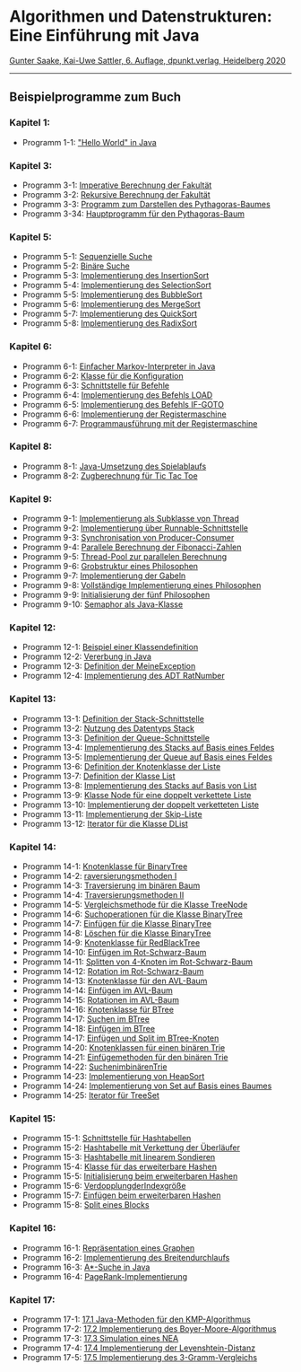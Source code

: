 # Algorithmen und Datenstrukturen: Eine Einführung mit Java

[Gunter Saake, Kai-Uwe Sattler, 6. Auflage, dpunkt.verlag, Heidelberg 2020](https://www.dpunkt.de/buecher/13632/9783864907692-algorithmen-und-datenstrukturen.html)

---

## Beispielprogramme zum Buch

### Kapitel 1: 

* Programm 1-1: ["Hello World" in Java](ch_01/Hello.java) 

### Kapitel 3:

* Programm 3-1: [Imperative Berechnung der Fakultät](ch_03/FacImperative.java)
* Programm 3-2: [Rekursive Berechnung der Fakultät](ch_03/FacRecursive.java)
* Programm 3-3: [Programm zum Darstellen des Pythagoras-Baumes](ch_03/PythagorasTree.java)
* Programm 3-34: [Hauptprogramm für den Pythagoras-Baum](ch_03/PythagorasTreeFrame.java)

### Kapitel 5:

* Programm 5-1: [Sequenzielle Suche](ch_05/SeqSearch.java)
* Programm 5-2: [Binäre Suche](ch_05/BinSearch.java)
* Programm 5-3: [Implementierung des InsertionSort](ch_05/Sort.java#111)
* Programm 5-4: [Implementierung des SelectionSort](ch_05/Sort.java#)
* Programm 5-5: [Implementierung des BubbleSort](ch_05/Sort.java#)
* Programm 5-6: [Implementierung des MergeSort](ch_05/Sort.java#)
* Programm 5-7: [Implementierung des QuickSort](ch_05/Sort.java#)
* Programm 5-8: [Implementierung des RadixSort](ch_05/Sort.java#)

### Kapitel 6:

* Programm 6-1: [Einfacher Markov-Interpreter in Java](ch6/)
* Programm 6-2: [Klasse für die Konfiguration](ch6/) 
* Programm 6-3: [Schnittstelle für Befehle](ch6/)
* Programm 6-4: [Implementierung des Befehls LOAD](ch6/) 
* Programm 6-5: [Implementierung des Befehls IF-GOTO](ch6/) 
* Programm 6-6: [Implementierung der Registermaschine](ch6/)
* Programm 6-7: [Programmausführung mit der Registermaschine](ch6/) 

### Kapitel 8:

* Programm 8-1: [Java-Umsetzung des Spielablaufs](ch_08/TicTacToe.java#)
* Programm 8-2: [Zugberechnung für Tic Tac Toe](ch_08/TicTacToe.java#)

### Kapitel 9:

* Programm 9-1: [Implementierung als Subklasse von Thread](ch9/Heartbeat1.java)
* Programm 9-2: [Implementierung über Runnable-Schnittstelle](ch9/Heartbeat2.java)
* Programm 9-3: [Synchronisation von Producer-Consumer](ch9/Producer.java)
* Programm 9-4: [Parallele Berechnung der Fibonacci-Zahlen](ch9/Fibonacci.java)
* Programm 9-5: [Thread-Pool zur parallelen Berechnung](ch9/FibonacciPool.java)
* Programm 9-6: [Grobstruktur eines Philosophen](ch9/Philosopher.java#)
* Programm 9-7: [Implementierung der Gabeln](ch9/Forks.java)
* Programm 9-8: [Vollständige Implementierung eines Philosophen](ch9/Philosopher.java#)
* Programm 9-9: [Initialisierung der fünf Philosophen](ch9/hilosopher.java#)
* Programm 9-10: [Semaphor als Java-Klasse](ch9/Semaphore.java)

### Kapitel 12:

* Programm 12-1: [Beispiel einer Klassendefinition](ch12/)
* Programm 12-2: [Vererbung in Java](ch12/)
* Programm 12-3: [Definition der MeineException](ch12/)
* Programm 12-4: [Implementierung des ADT RatNumber](ch12/)

### Kapitel 13:

* Programm 13-1: [Definition der Stack-Schnittstelle](ch13/)
* Programm 13-2: [Nutzung des Datentyps Stack](ch13/)
* Programm 13-3: [Definition der Queue-Schnittstelle](ch13/)
* Programm 13-4: [Implementierung des Stacks auf Basis eines Feldes](ch13/)
* Programm 13-5: [Implementierung der Queue auf Basis eines Feldes](ch13/)
* Programm 13-6: [Definition der Knotenklasse der Liste](ch13/)
* Programm 13-7: [Definition der Klasse List](ch13/)
* Programm 13-8: [Implementierung des Stacks auf Basis von List](ch13/)
* Programm 13-9: [Klasse Node für eine doppelt verkettete Liste](ch13/)
* Programm 13-10: [Implementierung der doppelt verketteten Liste](ch13/)
* Programm 13-11: [Implementierung der Skip-Liste](ch13/)
* Programm 13-12: [Iterator für die Klasse DList](ch13/)

### Kapitel 14:

* Programm 14-1: [Knotenklasse für BinaryTree](ch14/)
* Programm 14-2: [raversierungsmethoden I](ch14/)
* Programm 14-3: [Traversierung im binären Baum](ch14/)
* Programm 14-4: [Traversierungsmethoden II](ch14/)
* Programm 14-5: [Vergleichsmethode für die Klasse TreeNode](ch14/)
* Programm 14-6: [Suchoperationen für die Klasse BinaryTree](ch14/)
* Programm 14-7: [Einfügen für die Klasse BinaryTree](ch14/)
* Programm 14-8: [Löschen für die Klasse BinaryTree](ch14/)
* Programm 14-9: [Knotenklasse für RedBlackTree](ch14/)
* Programm 14-10: [Einfügen im Rot-Schwarz-Baum](ch14/)
* Programm 14-11: [Splitten von 4-Knoten im Rot-Schwarz-Baum](ch14/)
* Programm 14-12: [Rotation im Rot-Schwarz-Baum](ch14/)
* Programm 14-13: [Knotenklasse für den AVL-Baum](ch14/)
* Programm 14-14: [Einfügen im AVL-Baum](ch14/)
* Programm 14-15: [Rotationen im AVL-Baum](ch14/)
* Programm 14-16: [Knotenklasse für BTree](ch14/)
* Programm 14-17: [Suchen im BTree](ch14/)
* Programm 14-18: [Einfügen im BTree](ch14/)
* Programm 14-17: [Einfügen und Split im BTree-Knoten](ch14/)
* Programm 14-20: [Knotenklassen für einen binären Trie](ch14/)
* Programm 14-21: [Einfügemethoden für den binären Trie](ch14/)
* Programm 14-22: [SuchenimbinärenTrie](ch14/)
* Programm 14-23: [Implementierung von HeapSort](ch14/)
* Programm 14-24: [Implementierung von Set auf Basis eines Baumes](ch14/)
* Programm 14-25: [Iterator für TreeSet](ch14/)

### Kapitel 15:

* Programm 15-1: [Schnittstelle für Hashtabellen](ch15/)
* Programm 15-2: [Hashtabelle mit Verkettung der Überläufer](ch15/)
* Programm 15-3: [Hashtabelle mit linearem Sondieren](ch15/)
* Programm 15-4: [Klasse für das erweiterbare Hashen ](ch15/)
* Programm 15-5: [Initialisierung beim erweiterbaren Hashen](ch15/)
* Programm 15-6: [VerdopplungderIndexgröße](ch15/)
* Programm 15-7: [Einfügen beim erweiterbaren Hashen](ch15/)
* Programm 15-8: [Split eines Blocks](ch15/)

### Kapitel 16:

* Programm 16-1: [Repräsentation eines Graphen](ch16/)
* Programm 16-2: [Implementierung des Breitendurchlaufs](ch16/)
* Programm 16-3: [A*-Suche in Java](ch16/)
* Programm 16-4: [PageRank-Implementierung](ch16/)

### Kapitel 17:

* Programm 17-1: [17.1 Java-Methoden für den KMP-Algorithmus](ch17/)
* Programm 17-2: [17.2 Implementierung des Boyer-Moore-Algorithmus](ch17/)
* Programm 17-3: [17.3 Simulation eines NEA](ch17/)
* Programm 17-4: [17.4 Implementierung der Levenshtein-Distanz](ch17/)
* Programm 17-5: [17.5 Implementierung des 3-Gramm-Vergleichs](ch17/)